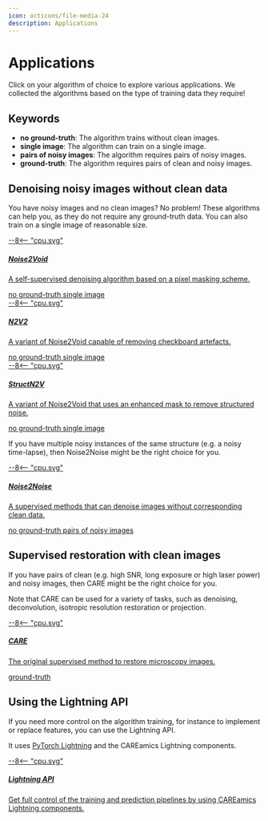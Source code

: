 ```yaml
---
icon: octicons/file-media-24
description: Applications
---
```


# Applications

Click on your algorithm of choice to explore various applications. We collected the 
algorithms based on the type of training data they require! 

## Keywords

- **no ground-truth**: The algorithm trains without clean images.
- **single image**: The algorithm can train on a single image.
- **pairs of noisy images**: The algorithm requires pairs of noisy images.
- **ground-truth**: The algorithm requires pairs of clean and noisy images.


## Denoising noisy images without clean data

You have noisy images and no clean images? No problem! These algorithms can help you, as
they do not require any ground-truth data. You can also train on a single image of
reasonable size.

<div class="md-container secondary-section">
    <div class="g">
        <div class="section">
            <div class="component-wrapper" style="display: block;">
                <div class="responsive-grid">
                    <!-- N2V -->
                    <a class="card-wrapper" href="Noise2Void">
                        <div class="card"> 
                            <div class="card-body">
                                <div class="logo">
                                    <span class="twemoji">
                                        --8<--  "cpu.svg"
                                    </span>
                                </div>
                                <div class="card-content">
                                    <h5>Noise2Void</h5>
                                    <p>
                                        A self-supervised denoising algorithm based on a 
                                        pixel masking scheme.
                                    </p>
                                </div>
                            </div>
                            <div class="card-tags">
                                <span class=tag>no ground-truth</span>
                                <span class=tag>single image</span>
                            </div>
                        </div>
                    </a>
                    <!-- N2V2 -->
                    <a class="card-wrapper" href="N2V2">
                        <div class="card"> 
                            <div class="card-body">
                                <div class="logo">
                                    <span class="twemoji">
                                        --8<--  "cpu.svg"
                                    </span>
                                </div>
                                <div class="card-content">
                                    <h5>N2V2</h5>
                                    <p>
                                        A variant of Noise2Void capable of removing 
                                        checkboard artefacts.
                                    </p>
                                </div>
                            </div>
                            <div class="card-tags">
                                <span class=tag>no ground-truth</span>
                                <span class=tag>single image</span>
                            </div>
                        </div>
                    </a>
                </div>
                <div class="responsive-grid">
                    <!-- structN2V -->
                    <a class="card-wrapper" href="structN2V">
                        <div class="card"> 
                            <div class="card-body">
                                <div class="logo">
                                    <span class="twemoji">
                                        --8<--  "cpu.svg"
                                    </span>
                                </div>
                                <div class="card-content">
                                    <h5>StructN2V</h5>
                                    <p>
                                        A variant of Noise2Void that uses an enhanced mask
                                        to remove structured noise.
                                    </p>
                                </div>
                            </div>
                            <div class="card-tags">
                                <span class=tag>no ground-truth</span>
                                <span class=tag>single image</span>
                            </div>
                        </div>
                    </a>
                </div>
            </div>
        </div>
    </div>
</div>


If you have multiple noisy instances of the same structure (e.g. a noisy time-lapse), 
then Noise2Noise might be the right choice for you.

<!-- The following links are pointing to non existing pages (pre-build) -->
<!-- Disable markdown link check to allow bulding the pages -->
<!-- markdown-link-check-disable -->
<div class="md-container secondary-section">
    <div class="g">
        <div class="section">
            <div class="component-wrapper" style="display: block;">
                <div class="responsive-grid">
                    <!-- Noise2Noise -->
                    <a class="card-wrapper" href="Noise2Noise">
                        <div class="card"> 
                            <div class="card-body">
                                <div class="logo">
                                    <span class="twemoji">
                                        --8<--  "cpu.svg"
                                    </span>
                                </div>
                                <div class="card-content">
                                    <h5>Noise2Noise</h5>
                                    <p>
                                        A supervised methods that can denoise images without
                                        corresponding clean data.
                                    </p>
                                </div>
                            </div>
                            <div class="card-tags">
                                <span class=tag>no ground-truth</span>
                                <span class=tag>pairs of noisy images</span>
                            </div>
                        </div>
                    </a>
                </div>
            </div>
        </div>
    </div>
</div>


## Supervised restoration with clean images

If you have pairs of clean (e.g. high SNR, long exposure or high laser power) and noisy
images, then CARE might be the right choice for you.

Note that CARE can be used for a variety of tasks, such as denoising, deconvolution,
isotropic resolution restoration or projection.


<div class="md-container secondary-section">
    <div class="g">
        <div class="section">
            <div class="component-wrapper" style="display: block;">
                <div class="responsive-grid">
                    <!-- N2V -->
                    <a class="card-wrapper" href="CARE">
                        <div class="card"> 
                            <div class="card-body"> 
                                <div class="logo">
                                    <span class="twemoji">
                                        --8<--  "cpu.svg"
                                    </span>
                                </div>
                                <div class="card-content">
                                    <h5>CARE</h5>
                                    <p>
                                        The original supervised method to restore microscopy
                                        images.
                                    </p>
                                </div>
                            </div>
                            <div class="card-tags">
                                <span class=tag>ground-truth</span>
                            </div>
                        </div>
                    </a>
                </div>
            </div>
        </div>
    </div>
</div>



## Using the Lightning API

If you need more control on the algorithm training, for instance to implement or replace
features, you can use the Lightning API. 

It uses [PyTorch Lightning](https://lightning.ai/docs/pytorch/stable/) and the 
CAREamics Lightning components.


<div class="md-container secondary-section">
    <div class="g">
        <div class="section">
            <div class="component-wrapper" style="display: block;">
                <div class="responsive-grid">
                    <!-- N2V -->
                    <a class="card-wrapper" href="Lightning_API">
                        <div class="card"> 
                            <div class="card-body"> 
                                <div class="logo">
                                    <span class="twemoji">
                                        --8<--  "cpu.svg"
                                    </span>
                                </div>
                                <div class="card-content">
                                    <h5>Lightning API</h5>
                                    <p>
                                        Get full control of the training and prediction
                                        pipelines by using CAREamics Lightning components.
                                    </p>
                                </div>
                            </div>
                        </div>
                    </a>
                </div>
            </div>
        </div>
    </div>
</div>
